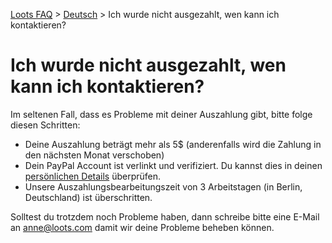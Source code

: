[Loots FAQ](../../) > [Deutsch](../) > Ich wurde nicht ausgezahlt, wen kann ich kontaktieren?

# Ich wurde nicht ausgezahlt, wen kann ich kontaktieren?

Im seltenen Fall, dass es Probleme mit deiner Auszahlung gibt, bitte folge diesen Schritten:

- Deine Auszahlung beträgt mehr als 5$ (anderenfalls wird die Zahlung in den nächsten Monat verschoben)
- Dein PayPal Account ist verlinkt und verifiziert. Du kannst dies in deinen [persönlichen Details](https://loots.com/en/account/personal-details) überprüfen.
- Unsere Auszahlungsbearbeitungszeit von 3 Arbeitstagen (in Berlin, Deutschland) ist überschritten.

Solltest du trotzdem noch Probleme haben, dann schreibe bitte eine E-Mail an [anne@loots.com](mailto:anne@loots.com) 
damit wir deine Probleme beheben können.
